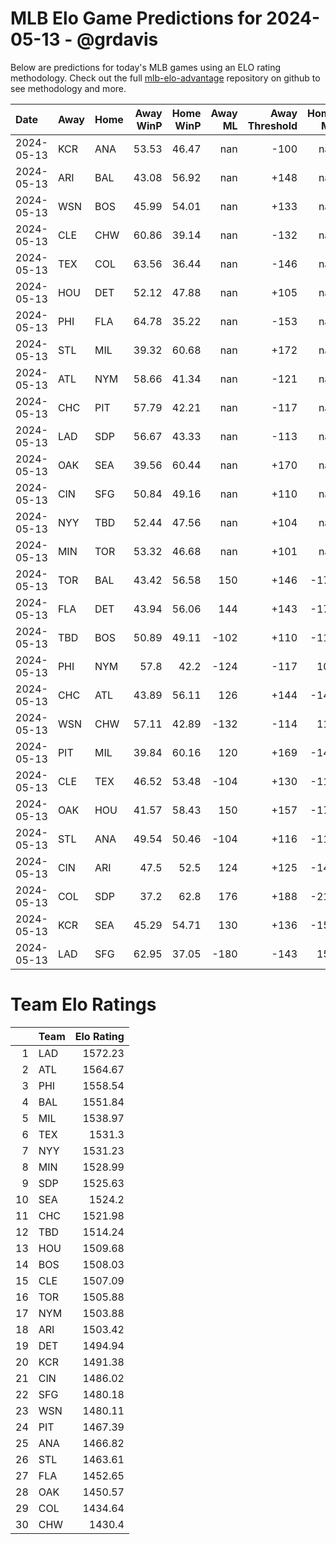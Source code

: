 # MLB Elo Game Predictions for 2024-05-13 - @grdavis
Below are predictions for today's MLB games using an ELO rating methodology. Check out the full [mlb-elo-advantage](https://github.com/grdavis/mlb-elo-advantage) repository on github to see methodology and more.

| Date       | Away   | Home   |   Away WinP |   Home WinP |   Away ML |   Away Threshold |   Home ML |   Home Threshold |
|:-----------|:-------|:-------|------------:|------------:|----------:|-----------------:|----------:|-----------------:|
| 2024-05-13 | KCR    | ANA    |       53.53 |       46.47 |       nan |             -100 |       nan |             +130 |
| 2024-05-13 | ARI    | BAL    |       43.08 |       56.92 |       nan |             +148 |       nan |             -114 |
| 2024-05-13 | WSN    | BOS    |       45.99 |       54.01 |       nan |             +133 |       nan |             -102 |
| 2024-05-13 | CLE    | CHW    |       60.86 |       39.14 |       nan |             -132 |       nan |             +173 |
| 2024-05-13 | TEX    | COL    |       63.56 |       36.44 |       nan |             -146 |       nan |             +194 |
| 2024-05-13 | HOU    | DET    |       52.12 |       47.88 |       nan |             +105 |       nan |             +123 |
| 2024-05-13 | PHI    | FLA    |       64.78 |       35.22 |       nan |             -153 |       nan |             +204 |
| 2024-05-13 | STL    | MIL    |       39.32 |       60.68 |       nan |             +172 |       nan |             -131 |
| 2024-05-13 | ATL    | NYM    |       58.66 |       41.34 |       nan |             -121 |       nan |             +159 |
| 2024-05-13 | CHC    | PIT    |       57.79 |       42.21 |       nan |             -117 |       nan |             +154 |
| 2024-05-13 | LAD    | SDP    |       56.67 |       43.33 |       nan |             -113 |       nan |             +147 |
| 2024-05-13 | OAK    | SEA    |       39.56 |       60.44 |       nan |             +170 |       nan |             -130 |
| 2024-05-13 | CIN    | SFG    |       50.84 |       49.16 |       nan |             +110 |       nan |             +118 |
| 2024-05-13 | NYY    | TBD    |       52.44 |       47.56 |       nan |             +104 |       nan |             +125 |
| 2024-05-13 | MIN    | TOR    |       53.32 |       46.68 |       nan |             +101 |       nan |             +129 |
| 2024-05-13 | TOR    | BAL    |       43.42 |       56.58 |       150 |             +146 |      -178 |             -112 |
| 2024-05-13 | FLA    | DET    |       43.94 |       56.06 |       144 |             +143 |      -172 |             -110 |
| 2024-05-13 | TBD    | BOS    |       50.89 |       49.11 |      -102 |             +110 |      -116 |             +118 |
| 2024-05-13 | PHI    | NYM    |       57.8  |       42.2  |      -124 |             -117 |       106 |             +154 |
| 2024-05-13 | CHC    | ATL    |       43.89 |       56.11 |       126 |             +144 |      -148 |             -110 |
| 2024-05-13 | WSN    | CHW    |       57.11 |       42.89 |      -132 |             -114 |       112 |             +149 |
| 2024-05-13 | PIT    | MIL    |       39.84 |       60.16 |       120 |             +169 |      -142 |             -128 |
| 2024-05-13 | CLE    | TEX    |       46.52 |       53.48 |      -104 |             +130 |      -112 |             +100 |
| 2024-05-13 | OAK    | HOU    |       41.57 |       58.43 |       150 |             +157 |      -178 |             -120 |
| 2024-05-13 | STL    | ANA    |       49.54 |       50.46 |      -104 |             +116 |      -112 |             +112 |
| 2024-05-13 | CIN    | ARI    |       47.5  |       52.5  |       124 |             +125 |      -146 |             +104 |
| 2024-05-13 | COL    | SDP    |       37.2  |       62.8  |       176 |             +188 |      -210 |             -142 |
| 2024-05-13 | KCR    | SEA    |       45.29 |       54.71 |       130 |             +136 |      -154 |             -105 |
| 2024-05-13 | LAD    | SFG    |       62.95 |       37.05 |      -180 |             -143 |       152 |             +189 |

# Team Elo Ratings
|    | Team   |   Elo Rating |
|---:|:-------|-------------:|
|  1 | LAD    |      1572.23 |
|  2 | ATL    |      1564.67 |
|  3 | PHI    |      1558.54 |
|  4 | BAL    |      1551.84 |
|  5 | MIL    |      1538.97 |
|  6 | TEX    |      1531.3  |
|  7 | NYY    |      1531.23 |
|  8 | MIN    |      1528.99 |
|  9 | SDP    |      1525.63 |
| 10 | SEA    |      1524.2  |
| 11 | CHC    |      1521.98 |
| 12 | TBD    |      1514.24 |
| 13 | HOU    |      1509.68 |
| 14 | BOS    |      1508.03 |
| 15 | CLE    |      1507.09 |
| 16 | TOR    |      1505.88 |
| 17 | NYM    |      1503.88 |
| 18 | ARI    |      1503.42 |
| 19 | DET    |      1494.94 |
| 20 | KCR    |      1491.38 |
| 21 | CIN    |      1486.02 |
| 22 | SFG    |      1480.18 |
| 23 | WSN    |      1480.11 |
| 24 | PIT    |      1467.39 |
| 25 | ANA    |      1466.82 |
| 26 | STL    |      1463.61 |
| 27 | FLA    |      1452.65 |
| 28 | OAK    |      1450.57 |
| 29 | COL    |      1434.64 |
| 30 | CHW    |      1430.4  |